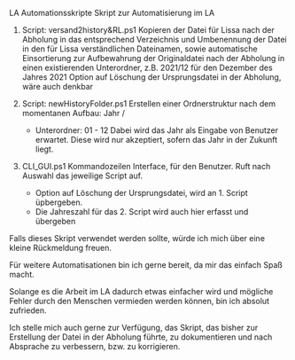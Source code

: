LA Automationsskripte
Skript zur Automatisierung  im LA

1. Script: versand2history&RL.ps1
  Kopieren der Datei für Lissa nach der Abholung in das
  entsprechend Verzeichnis und Umbenennung der Datei in den
  für Lissa verständlichen Dateinamen, sowie automatische
  Einsortierung zur Aufbewahrung der Originaldatei nach der Abholung
  in einen existierenden Unterordner, z.B. 2021/12 für den Dezember des Jahres 2021
  Option auf Löschung der Ursprungsdatei in der Abholung, wäre auch denkbar


2. Script: newHistoryFolder.ps1
  Erstellen einer Ordnerstruktur nach dem momentanen Aufbau:
  Jahr /
    - Unterordner: 01 - 12 
  Dabei wird das Jahr als Eingabe von Benutzer erwartet.
  Diese wird nur akzeptiert, sofern das Jahr in der Zukunft liegt.

3. CLI_GUI.ps1
  Kommandozeilen Interface, für den Benutzer.
  Ruft nach Auswahl das jeweilige Script auf.
    - Option auf Löschung der Ursprungsdatei, wird an 1. Script üpbergeben.
    - Die Jahreszahl für das 2. Script wird auch hier erfasst und übergeben


Falls dieses Skript verwendet werden sollte, würde ich mich über 
eine kleine Rückmeldung freuen. 

Für weitere Automatisationen bin ich gerne bereit, da mir das einfach Spaß macht.

Solange es die Arbeit im LA dadurch etwas einfacher wird und 
mögliche Fehler durch den Menschen vermieden werden können, bin ich absolut zufrieden.
  
Ich stelle mich auch gerne zur Verfügung, das Skript, das bisher zur
Erstellung der Datei in der Abholung führte, zu dokumentieren und nach Absprache
zu verbessern, bzw. zu korrigieren.
  
  

